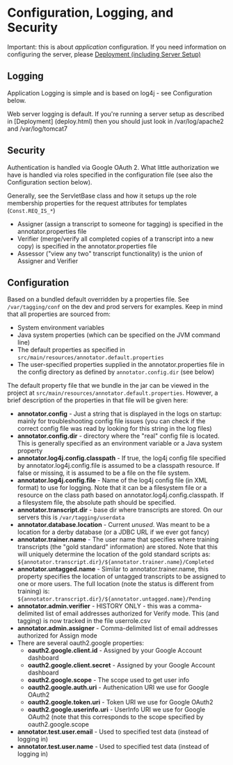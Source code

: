 Configuration, Logging, and Security
====================================

Important: this is about *application* configuration.  If you need information
on configuring the server, please
[Deployment (including Server Setup)](deploy.html)

Logging
-------

Application Logging is simple and is based on log4j - see Configuration below.

Web server logging is default.  If you're running a server setup as described
in [Deployment] (deploy.html) then you should just look in /var/log/apache2
and /var/log/tomcat7

Security
--------

Authentication is handled via Google OAuth 2.  What little authorization we
have is handled via roles specified in the configuration file (see also the
Configuration section below).

Generally, see the ServletBase class and how it setups up the role membership
properties for the request attributes for templates (`Const.REQ_IS_*`)

 * Assigner (assign a transcript to someone for tagging) is specified in the
   annotator.properties file
 * Verifier (merge/verify all completed copies of a transcript into a new copy)
   is specified in the annotator.properties file
 * Assessor ("view any two" transcript functionality) is the union of Assigner
   and Verifier

Configuration
-------------

Based on a bundled default overridden by a properties file.  See
`/var/tagging/conf` on the dev and prod servers for examples. Keep in mind that
all properties are sourced from:

 * System environment variables
 * Java system properties (which can be specified on the JVM command line)
 * The default properties as specified in
   `src/main/resources/annotator.default.properties`
 * The user-specified properties supplied in the annotator.properties file
   in the config directory as defined by `annotator.config.dir` (see below)   

The default property file that we bundle in the jar can be viewed in
the project at `src/main/resources/annotator.default.properties`.  However,
a brief description of the properties in that file will be given here:

 * __annotator.config__ - Just a string that is displayed in the logs on startup:
   mainly for troubleshooting config file issues (you can check if the correct
   config file was read by looking for this string in the log files)
 * __annotator.config.dir__ - directory where the "real" config file is located.
   This is generally specified as an environment variable or a Java system
   property
 * __annotator.log4j.config.classpath__ - If true, the log4j config file
   specified by annotator.log4j.config.file is assumed to be a classpath
   resource.  If false or missing, it is assumed to be a file on the file
   system.
 * __annotator.log4j.config.file__ - Name of the log4j config file (in XML
   format) to use for logging.  Note that it can be a filesystem file or a
   resource on the class path based on annotator.log4j.config.classpath. If
   a filesystem file, the absolute path should be specified.    
 * __annotator.transcript.dir__ - base dir where transcripts are stored. On
   our servers this is `/var/tagging/userdata`
 * __annotator.database.location__ - Current *unused*.  Was meant to be a location
   for a derby database (or a JDBC URL if we ever got fancy)
 * __annotator.trainer.name__ - The user name that specifies where training
   transcripts (the "gold standard" information) are stored.  Note that this will
   uniquely determine the location of the gold standard scripts as:
   `${annotator.transcript.dir}/${annotator.trainer.name}/Completed`
 * __annotator.untagged.name__ - Similar to annotator.trainer.name, this property
   specifies the location of untagged transcripts to be assigned to one or more
   users.  The full location (note the status is different from training) is:
   `${annotator.transcript.dir}/${annotator.untagged.name}/Pending`
 * __annotator.admin.verifier__ - HISTORY ONLY - this was a comma-delimited list
   of email addresses authorized for Verify mode.  This (and tagging) is now
   tracked in the file userrole.csv
 * __annotator.admin.assigner__ - Comma-delimited list of email addresses
   authorized for Assign mode
 * There are several oauth2.google properties:
   - __oauth2.google.client.id__ - Assigned by your Google Account dashboard 
   - __oauth2.google.client.secret__ - Assigned by your Google Account dashboard
   - __oauth2.google.scope__ - The scope used to get user info
   - __oauth2.google.auth.uri__ - Authenication URI we use for Google OAuth2
   - __oauth2.google.token.uri__ - Token URI we use for Google OAuth2
   - __oauth2.google.userinfo.uri__ - UserInfo URI we use for Google OAuth2 (note
     that this corresponds to the scope specified by oauth2.google.scope 
 * __annotator.test.user.email__ - Used to specified test data (instead of logging in)
 * __annotator.test.user.name__ - Used to specified test data (instead of logging in)
